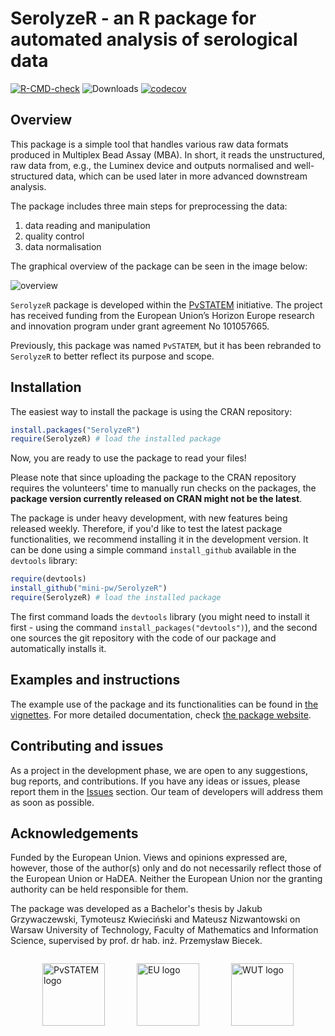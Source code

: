 # SerolyzeR - an R package for automated analysis of serological data

<!-- badges: start -->
[![R-CMD-check](https://github.com/mini-pw/SerolyzeR/actions/workflows/R-CMD-check.yaml/badge.svg)](https://github.com/mini-pw/SerolyzeR/actions/workflows/R-CMD-check.yaml)
![Downloads](https://cranlogs.r-pkg.org/badges/SerolyzeR)
[![codecov](https://codecov.io/gh/mini-pw/SerolyzeR/graph/badge.svg?token=11EVHXMHDO)](https://app.codecov.io/gh/mini-pw/SerolyzeR)
<!-- badges: end -->


## Overview
This package is a simple tool that handles various raw data formats produced in Multiplex Bead Assay (MBA). In short, it reads the unstructured, raw data from, e.g., the Luminex device and outputs normalised and well-structured data, which can be used later in more advanced downstream analysis.

The package includes three main steps for preprocessing the data:

1.  data reading and manipulation
2.  quality control
3.  data normalisation


The graphical overview of the package can be seen in the image below:

<img src="https://github.com/mini-pw/SerolyzeR/blob/main/inst/img/overview.png?raw=true" alt="overview" />

`SerolyzeR` package is developed within the [PvSTATEM](https://www.pvstatem.eu/) initiative. The project has received funding from the European Union’s Horizon Europe research and innovation program under grant agreement No 101057665.



Previously, this package was named `PvSTATEM`, but it has been rebranded to `SerolyzeR` to better reflect its purpose and scope.

## Installation

The easiest way to install the package is using the CRAN repository:
``` r
install.packages("SerolyzeR")
require(SerolyzeR) # load the installed package
```
Now, you are ready to use the package to read your files!

Please note that since uploading the package to the CRAN repository requires the volunteers' time to manually run checks on the packages, the **package version currently released on CRAN might not be the latest**.

The package is under heavy development, with new features being released weekly. Therefore, if you'd like to test the latest package functionalities, we recommend installing it in the development version. It can be done using a simple command `install_github` available in the `devtools` library:

``` r
require(devtools)
install_github("mini-pw/SerolyzeR")
require(SerolyzeR) # load the installed package
```

The first command loads the `devtools` library (you might need to install it first - using the command `install_packages("devtools")`), and the second one sources the git repository with the code of our package and automatically installs it.

## Examples and instructions

The example use of the package and its functionalities can be found in [the vignettes](https://mini-pw.github.io/SerolyzeR/articles/example_script.html).
For more detailed documentation, check [the package website](https://mini-pw.github.io/SerolyzeR/).


## Contributing and issues

As a project in the development phase, we are open to any suggestions, bug reports, and contributions. If you have any ideas or issues, please report them in the [Issues](https://github.com/mini-pw/SerolyzeR/issues) section. Our team of developers will address them as soon as possible.


## Acknowledgements


Funded by the European Union. Views and opinions expressed are, however, those of the author(s) only and do not necessarily reflect those of the European Union or HaDEA. Neither the European Union nor the granting authority can be held responsible for them. 


The package was developed as a Bachelor's thesis by Jakub Grzywaczewski, Tymoteusz Kwieciński and Mateusz Nizwantowski on Warsaw University of Technology, Faculty of Mathematics and Information Science, supervised by prof. dr hab. inż. Przemysław Biecek.


<div style="width: 100%; margin-top: 2em;">
  <div style="display: flex; justify-content: space-evenly; align-items: center; max-width: 1000px; margin: 0 auto;">
  <a href="https://www.pvstatem.eu/" target="_blank">
  <img src="https://github.com/mini-pw/SerolyzeR/blob/main/inst/img/PvSTATEM.png?raw=true" alt="PvSTATEM logo" style="height: 100px;"/>
  </a>
  <img src="https://github.com/mini-pw/SerolyzeR/blob/main/inst/img/EU.jpg?raw=true" alt="EU logo" style="height: 100px;"/>
  <a href="https://www.pw.edu.pl/" target="_blank">
  <img src="https://github.com/mini-pw/SerolyzeR/blob/main/inst/img/WUT.png?raw=true" alt="WUT logo" style="height: 100px; "/>
  </a>
  </div>
</div>

</br> </br>
